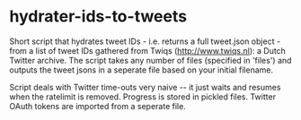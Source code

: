 # hydrater-ids-to-tweets
Short script that hydrates tweet IDs - i.e. returns a full tweet.json object - from a list of tweet IDs gathered from Twiqs
(http://www.twiqs.nl): a Dutch Twitter archive. The script takes any number of files (specified in 'files') and 
outputs the tweet jsons in a seperate file based on your initial filename. 

Script deals with Twitter time-outs very naive -- it just waits and resumes when the ratelimit is removed. Progress is 
stored in pickled files. Twitter OAuth tokens are imported from a seperate file. 
